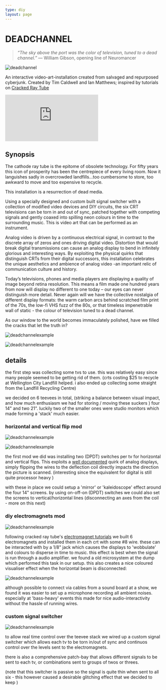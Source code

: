```yaml
---
type: diy
layout: page
---
```


# DEADCHANNEL

> _“The sky above the port was the color of television, tuned to a dead channel.”_
 ― William Gibson, opening line of Neuromancer

![deadchannel](/images/diy/deadchannel/deadchannel-02.png)

An interactive video-art-installation created from salvaged and repurposed cyberjunk. Created by Tim Caldwell and Ian Matthews; inspired by tutorials on [Cracked Ray Tube]

<div class="video-box" id="ratio43"><iframe id="video-box" src="https://player.vimeo.com/video/176073551?title=0&byline=0&portrait=0" frameborder="0" webkitallowfullscreen mozallowfullscreen allowfullscreen></iframe></div>

## Synopsis

The cathode ray tube is the epitome of obsolete technology. For fifty years this icon of prosperity has been the centrepiece of every living room. Now it languishes sadly in overcrowded landfills…too cumbersome to store, too awkward to move and too expensive to recycle. 

This installation is a resurrection of dead media.

Using a specially designed and custom built signal switcher with a collection of modified video devices and DIY circuits, the six CRT televisions can be torn in and out of sync, patched together with competing signals and gently coaxed into spilling neon colours in time to the surrounding music. This is video art that can be performed as an instrument.

Analog video is driven by a continuous electrical signal, in contrast to the discrete array of zeros and ones driving digital video. Distortion that would break digital transmissions can cause an analog display to bend in infinitely glorious and interesting ways. By exploiting the physical quirks that distinguish CRTs from their digital successors, this installation celebrates the unique aesthetics and ambience of analog video -an important relic of communication culture and history.

Today’s televisions, phones and media players are displaying a quality of image beyond retina resolution. This means a film made one hundred years from now will display no different to one today – our eyes can never distinguish more detail. Never again will we have the collective nostalgia of different display formats: the warm carbon arcs behind scratched film print of the 70s, the low-fi VHS fuzz of the 80s, or that timeless impenetrable wall of static - the colour of television tuned to a dead channel.

As our window to the world becomes immaculately polished, have we filled the cracks that let the truth in?

![deadchannelexample](/images/diy/deadchannel/deadchannel-05.png)

![deadchannelexample](/images/diy/deadchannel/deadchannel-07.png)

## details

the first step was collecting some tvs to use. this was relatively easy since many people seemed to be getting rid of them. (crts costing $25 to recycle at Wellington City Landfill helped. i also ended up collecting some straight from the Landfill Recycling Centre)

we decided on 6 teevees in total, (striking a balance between visual impact, and how much enthusiasm we had for storing / moving these suckers ) four 14" and two 21". luckily two of the smaller ones were studio monitors which made forming a 'stack' much easier.

### horizontal and vertical flip mod

![deadchannelexample](/images/diy/deadchannel/deadchannel-04.png)

![deadchannelexample](/images/diy/deadchannel/deadchannel-09.jpg)

the first mod we did was installing two (DPDT) switches per tv for horizontal and vertical flips. This exploits a [well documented] quirk of analog displays, simply flipping the wires to the deflection coil directly impacts the direction the picture is scanned. (interesting since the equivalent for digital is still quite processor heavy )

with these in place we could setup a 'mirror' or 'kaleidoscope' effect around the four 14" screens. by using on-off-on (DPDT) switches we could also set the screens to vertical/horizontal lines (disconnecting an axes from the coil - more on this next)

### diy electromagnets mod

![deadchannelexample](/images/diy/deadchannel/deadchannel-06.png)

following cracked ray tube's [electromagnet tutorials] we built 6 electromagnets and installed them in each crt with some #8 wire. these can be interacted with by a 1/8" jack which causes the displays to 'wobbulate' and colours to disperse in time to music. this effect is best when the signal is run through a audio amplifier. we found a old microsystem at the dump which performed this task in our setup. this also creates a nice coloured visualiser effect when the horizontal beam is disconnected:

![deadchannelexample](/images/diy/deadchannel/deadchannel-08.png)

although possible to connect via cables from a sound board at a show, we found it was easier to set up a microphone recording all ambient noises. especially at 'bass-heavy' events this made for nice audio-interactivity without the hassle of running wires.

### custom signal switcher

![deadchannelexample](/images/diy/deadchannel/deadchannel-10.jpg)

to allow real time control over the teevee stack we wired up a custom signal switcher which allows each tv to be torn in/out of sync and continuos control over the levels sent to the electromagnets.

there is also a comprehensive patch-bay that allows different signals to be sent to each tv, or combinations sent to groups of twos or threes.

(note that this switcher is passive so the signal is quite thin when sent to all six - this however caused a desirable glitching effect that we decided to keep )

[well documented]: http://www.thegleek.com/bobroberts/yoke.html
[Cracked Ray Tube]: http://crackedraytube.com/
[electromagnet tutorials]: http://crackedraytube.com/textstutorials.html
